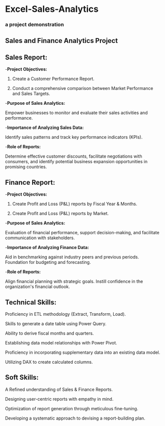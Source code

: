 # Excel-Sales-Analytics

### a project demonstration

## Sales and Finance Analytics Project
## Sales Report:
-**Project Objectives:**

1. Create a Customer Performance Report. 

2. Conduct a comprehensive comparison between Market Performance and Sales Targets.

-**Purpose of Sales Analytics:**

Empower businesses to monitor and evaluate their sales activities and performance.

-**Importance of Analyzing Sales Data:**

Identify sales patterns and track key performance indicators (KPIs).

-**Role of Reports:**

Determine effective customer discounts, facilitate negotiations with consumers, and identify potential business expansion opportunities in promising countries.

## Finance Report: 
-**Project Objectives:**

1. Create Profit and Loss (P&L) reports by Fiscal Year & Months.

2. Create Profit and Loss (P&L) reports by Market.

-**Purpose of Sales Analytics:**

Evaluation of financial performance, support decision-making, and facilitate communication with stakeholders.

-**Importance of Analyzing Finance Data:**

Aid in benchmarking against industry peers and previous periods. Foundation for budgeting and forecasting.

-**Role of Reports:**

Align financial planning with strategic goals. Instill confidence in the organization's financial outlook.

## Technical Skills:

 Proficiency in ETL methodology (Extract, Transform, Load).
 
 Skills to generate a date table using Power Query.
 
 Ability to derive fiscal months and quarters.
 
 Establishing data model relationships with Power Pivot.
 
 Proficiency in incorporating supplementary data into an existing data model.
 
 Utilizing DAX to create calculated columns.

## Soft Skills:
 
 A Refined understanding of Sales & Finance Reports.
 
 Designing user-centric reports with empathy in mind.
 
 Optimization of report generation through meticulous fine-tuning.
 
 Developing a systematic approach to devising a report-building plan.

